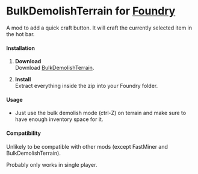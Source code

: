 # BulkDemolishTerrain for [Foundry](https://www.foundry-game.com/)

A mod to add a quick craft button.  It will craft the currently selected item in the hot bar.

#### Installation

1. **Download**  
Download [BulkDemolishTerrain](https://github.com/erkle64/BulkDemolishTerrain/releases).

2. **Install**  
Extract everything inside the zip into your Foundry folder.

#### Usage

* Just use the bulk demolish mode (ctrl-Z) on terrain and make sure to have enough inventory space for it.

#### Compatibility

Unlikely to be compatible with other mods (except FastMiner and BulkDemolishTerrain).

Probably only works in single player.
